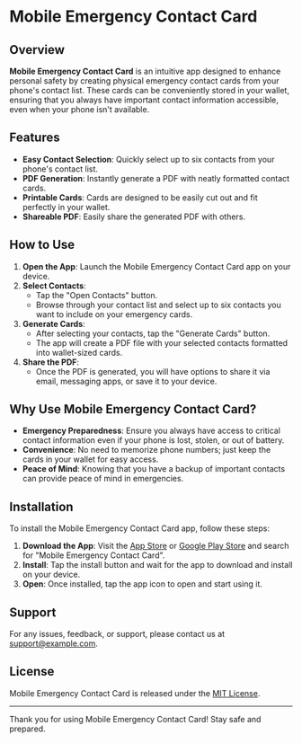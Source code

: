 # Mobile Emergency Contact Card

## Overview

**Mobile Emergency Contact Card** is an intuitive app designed to enhance personal safety by creating physical emergency contact cards from your phone's contact list. These cards can be conveniently stored in your wallet, ensuring that you always have important contact information accessible, even when your phone isn't available.

## Features

- **Easy Contact Selection**: Quickly select up to six contacts from your phone's contact list.
- **PDF Generation**: Instantly generate a PDF with neatly formatted contact cards.
- **Printable Cards**: Cards are designed to be easily cut out and fit perfectly in your wallet.
- **Shareable PDF**: Easily share the generated PDF with others.

## How to Use

1. **Open the App**: Launch the Mobile Emergency Contact Card app on your device.
2. **Select Contacts**:
    - Tap the "Open Contacts" button.
    - Browse through your contact list and select up to six contacts you want to include on your emergency cards.
3. **Generate Cards**:
    - After selecting your contacts, tap the "Generate Cards" button.
    - The app will create a PDF file with your selected contacts formatted into wallet-sized cards.
4. **Share the PDF**:
    - Once the PDF is generated, you will have options to share it via email, messaging apps, or save it to your device.

## Why Use Mobile Emergency Contact Card?

- **Emergency Preparedness**: Ensure you always have access to critical contact information even if your phone is lost, stolen, or out of battery.
- **Convenience**: No need to memorize phone numbers; just keep the cards in your wallet for easy access.
- **Peace of Mind**: Knowing that you have a backup of important contacts can provide peace of mind in emergencies.

## Installation

To install the Mobile Emergency Contact Card app, follow these steps:

1. **Download the App**: Visit the [App Store](#) or [Google Play Store](#) and search for "Mobile Emergency Contact Card".
2. **Install**: Tap the install button and wait for the app to download and install on your device.
3. **Open**: Once installed, tap the app icon to open and start using it.

## Support

For any issues, feedback, or support, please contact us at [support@example.com](mailto:support@example.com).

## License

Mobile Emergency Contact Card is released under the [MIT License](LICENSE).

---

Thank you for using Mobile Emergency Contact Card! Stay safe and prepared.

